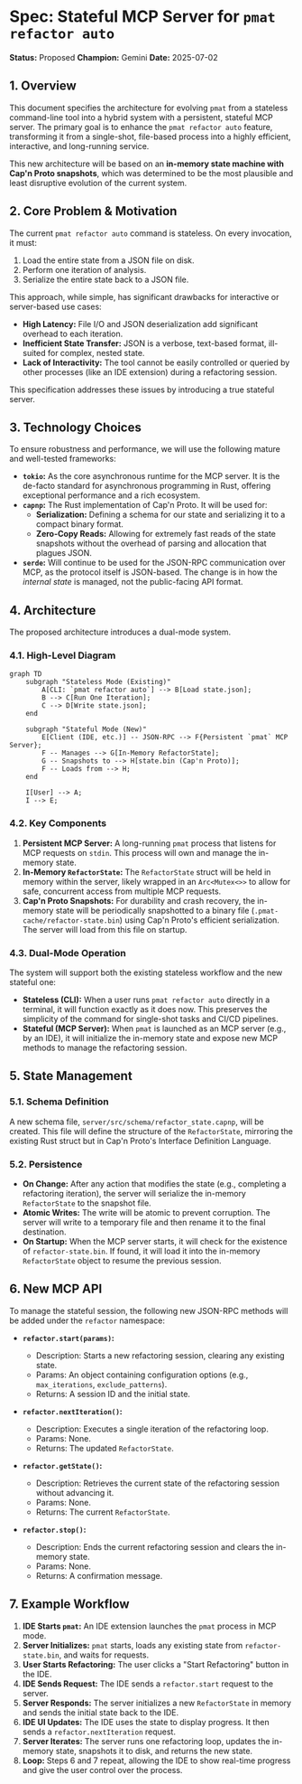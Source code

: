 # Spec: Stateful MCP Server for `pmat refactor auto`

**Status:** Proposed
**Champion:** Gemini
**Date:** 2025-07-02

## 1. Overview

This document specifies the architecture for evolving `pmat` from a stateless command-line tool into a hybrid system with a persistent, stateful MCP server. The primary goal is to enhance the `pmat refactor auto` feature, transforming it from a single-shot, file-based process into a highly efficient, interactive, and long-running service.

This new architecture will be based on an **in-memory state machine with Cap'n Proto snapshots**, which was determined to be the most plausible and least disruptive evolution of the current system.

## 2. Core Problem & Motivation

The current `pmat refactor auto` command is stateless. On every invocation, it must:
1.  Load the entire state from a JSON file on disk.
2.  Perform one iteration of analysis.
3.  Serialize the entire state back to a JSON file.

This approach, while simple, has significant drawbacks for interactive or server-based use cases:
-   **High Latency:** File I/O and JSON deserialization add significant overhead to each iteration.
-   **Inefficient State Transfer:** JSON is a verbose, text-based format, ill-suited for complex, nested state.
-   **Lack of Interactivity:** The tool cannot be easily controlled or queried by other processes (like an IDE extension) during a refactoring session.

This specification addresses these issues by introducing a true stateful server.

## 3. Technology Choices

To ensure robustness and performance, we will use the following mature and well-tested frameworks:

-   **`tokio`:** As the core asynchronous runtime for the MCP server. It is the de-facto standard for asynchronous programming in Rust, offering exceptional performance and a rich ecosystem.
-   **`capnp`:** The Rust implementation of Cap'n Proto. It will be used for:
    -   **Serialization:** Defining a schema for our state and serializing it to a compact binary format.
    -   **Zero-Copy Reads:** Allowing for extremely fast reads of the state snapshots without the overhead of parsing and allocation that plagues JSON.
-   **`serde`:** Will continue to be used for the JSON-RPC communication over MCP, as the protocol itself is JSON-based. The change is in how the *internal state* is managed, not the public-facing API format.

## 4. Architecture

The proposed architecture introduces a dual-mode system.

### 4.1. High-Level Diagram

```mermaid
graph TD
    subgraph "Stateless Mode (Existing)"
        A[CLI: `pmat refactor auto`] --> B[Load state.json];
        B --> C[Run One Iteration];
        C --> D[Write state.json];
    end

    subgraph "Stateful Mode (New)"
        E[Client (IDE, etc.)] -- JSON-RPC --> F{Persistent `pmat` MCP Server};
        F -- Manages --> G[In-Memory RefactorState];
        G -- Snapshots to --> H[state.bin (Cap'n Proto)];
        F -- Loads from --> H;
    end

    I[User] --> A;
    I --> E;
```

### 4.2. Key Components

1.  **Persistent MCP Server:** A long-running `pmat` process that listens for MCP requests on `stdin`. This process will own and manage the in-memory state.
2.  **In-Memory `RefactorState`:** The `RefactorState` struct will be held in memory within the server, likely wrapped in an `Arc<Mutex<>>` to allow for safe, concurrent access from multiple MCP requests.
3.  **Cap'n Proto Snapshots:** For durability and crash recovery, the in-memory state will be periodically snapshotted to a binary file (`.pmat-cache/refactor-state.bin`) using Cap'n Proto's efficient serialization. The server will load from this file on startup.

### 4.3. Dual-Mode Operation

The system will support both the existing stateless workflow and the new stateful one:

-   **Stateless (CLI):** When a user runs `pmat refactor auto` directly in a terminal, it will function exactly as it does now. This preserves the simplicity of the command for single-shot tasks and CI/CD pipelines.
-   **Stateful (MCP Server):** When `pmat` is launched as an MCP server (e.g., by an IDE), it will initialize the in-memory state and expose new MCP methods to manage the refactoring session.

## 5. State Management

### 5.1. Schema Definition

A new schema file, `server/src/schema/refactor_state.capnp`, will be created. This file will define the structure of the `RefactorState`, mirroring the existing Rust struct but in Cap'n Proto's Interface Definition Language.

### 5.2. Persistence

-   **On Change:** After any action that modifies the state (e.g., completing a refactoring iteration), the server will serialize the in-memory `RefactorState` to the snapshot file.
-   **Atomic Writes:** The write will be atomic to prevent corruption. The server will write to a temporary file and then rename it to the final destination.
-   **On Startup:** When the MCP server starts, it will check for the existence of `refactor-state.bin`. If found, it will load it into the in-memory `RefactorState` object to resume the previous session.

## 6. New MCP API

To manage the stateful session, the following new JSON-RPC methods will be added under the `refactor` namespace:

-   **`refactor.start(params)`:**
    -   Description: Starts a new refactoring session, clearing any existing state.
    -   Params: An object containing configuration options (e.g., `max_iterations`, `exclude_patterns`).
    -   Returns: A session ID and the initial state.

-   **`refactor.nextIteration()`:**
    -   Description: Executes a single iteration of the refactoring loop.
    -   Params: None.
    -   Returns: The updated `RefactorState`.

-   **`refactor.getState()`:**
    -   Description: Retrieves the current state of the refactoring session without advancing it.
    -   Params: None.
    -   Returns: The current `RefactorState`.

-   **`refactor.stop()`:**
    -   Description: Ends the current refactoring session and clears the in-memory state.
    -   Params: None.
    -   Returns: A confirmation message.

## 7. Example Workflow

1.  **IDE Starts `pmat`:** An IDE extension launches the `pmat` process in MCP mode.
2.  **Server Initializes:** `pmat` starts, loads any existing state from `refactor-state.bin`, and waits for requests.
3.  **User Starts Refactoring:** The user clicks a "Start Refactoring" button in the IDE.
4.  **IDE Sends Request:** The IDE sends a `refactor.start` request to the server.
5.  **Server Responds:** The server initializes a new `RefactorState` in memory and sends the initial state back to the IDE.
6.  **IDE UI Updates:** The IDE uses the state to display progress. It then sends a `refactor.nextIteration` request.
7.  **Server Iterates:** The server runs one refactoring loop, updates the in-memory state, snapshots it to disk, and returns the new state.
8.  **Loop:** Steps 6 and 7 repeat, allowing the IDE to show real-time progress and give the user control over the process.
